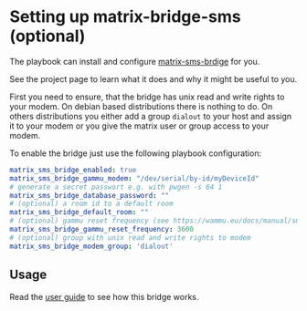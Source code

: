 # Setting up matrix-bridge-sms (optional)

The playbook can install and configure
[matrix-sms-brdige](https://github.com/benkuly/matrix-sms-bridge) for you.

See the project page to learn what it does and why it might be useful to you.

First you need to ensure, that the bridge has unix read and write rights to your modem. On debian based distributions there is nothing to do. On others distributions you either add a group `dialout` to your host and assign it to your modem or you give the matrix user or group access to your modem.

To enable the bridge just use the following
playbook configuration:


```yaml
matrix_sms_bridge_enabled: true
matrix_sms_bridge_gammu_modem: "/dev/serial/by-id/myDeviceId"
# generate a secret passwort e.g. with pwgen -s 64 1
matrix_sms_bridge_database_password: ""
# (optional) a room id to a default room
matrix_sms_bridge_default_room: "" 
# (optional) gammu reset frequency (see https://wammu.eu/docs/manual/smsd/config.html#option-ResetFrequency)
matrix_sms_bridge_gammu_reset_frequency: 3600
# (optional) group with unix read and write rights to modem
matrix_sms_bridge_modem_group: 'dialout'
```


## Usage

Read the [user guide](https://github.com/benkuly/matrix-sms-bridge/blob/master/README.md#user-guide) to see how this bridge works.
